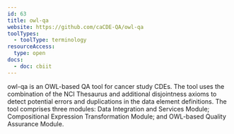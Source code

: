 ```yaml
---
id: 63
title: owl-qa
website: https://github.com/caCDE-QA/owl-qa
toolTypes:
  - toolType: terminology
resourceAccess:
  type: open
docs:
  - doc: cbiit
---
```

owl-qa is an OWL-based QA tool for cancer study CDEs. The tool uses the combination of the NCI Thesaurus and additional disjointness axioms to detect potential errors and duplications in the data element definitions. The tool comprises three modules: Data Integration and Services Module; Compositional Expression Transformation Module; and OWL-based Quality Assurance Module.
